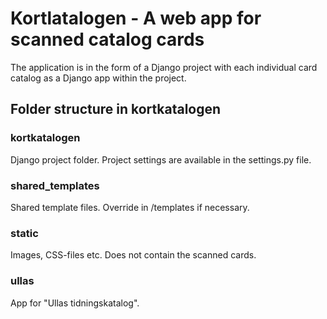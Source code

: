 # Kortlatalogen - A web app for scanned catalog cards

The application is in the form of a Django project with each individual
card catalog as a Django app within the project.

## Folder structure in kortkatalogen

### kortkatalogen
Django project folder. Project settings are available in the settings.py file.

### shared_templates
Shared template files. Override in <app>/templates if necessary.

### static
Images, CSS-files etc. Does not contain the scanned cards.

### ullas
App for "Ullas tidningskatalog".

